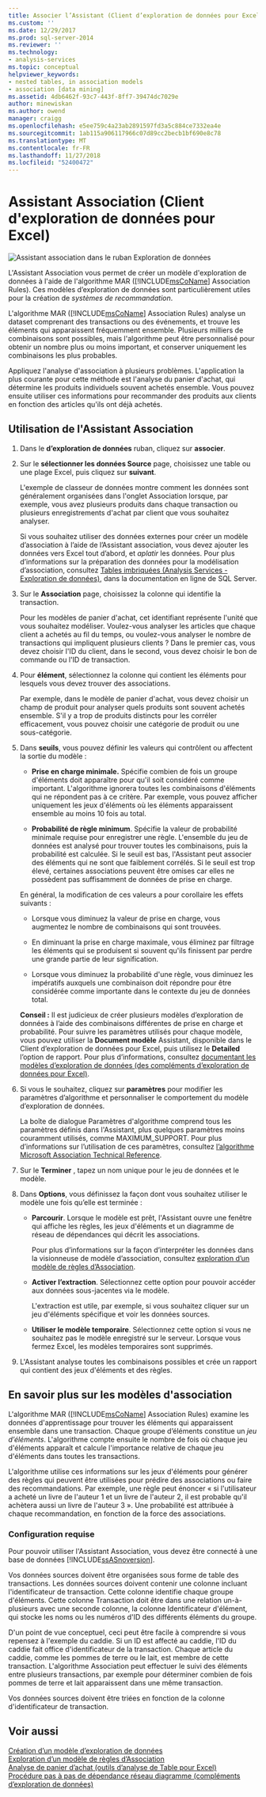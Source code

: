 ```yaml
---
title: Associer l’Assistant (Client d’exploration de données pour Excel) | Microsoft Docs
ms.custom: ''
ms.date: 12/29/2017
ms.prod: sql-server-2014
ms.reviewer: ''
ms.technology:
- analysis-services
ms.topic: conceptual
helpviewer_keywords:
- nested tables, in association models
- association [data mining]
ms.assetid: 4db6462f-93c7-443f-8ff7-39474dc7029e
author: minewiskan
ms.author: owend
manager: craigg
ms.openlocfilehash: e5ee759c4a23ab2891597fd3a5c884ce7332ea4e
ms.sourcegitcommit: 1ab115a906117966c07d89cc2becb1bf690e8c78
ms.translationtype: MT
ms.contentlocale: fr-FR
ms.lasthandoff: 11/27/2018
ms.locfileid: "52400472"
---
```

# <a name="associate-wizard-data-mining-client-for-excel"></a>Assistant Association (Client d'exploration de données pour Excel)
  ![Assistant association dans le ruban Exploration de données](media/dmc-associate.gif "associer l’Assistant dans le ruban Exploration de données")  
  
 L'Assistant Association vous permet de créer un modèle d'exploration de données à l'aide de l'algorithme MAR ([!INCLUDE[msCoName](../includes/msconame-md.md)] Association Rules). Ces modèles d’exploration de données sont particulièrement utiles pour la création de *systèmes de recommandation*.  
  
 L'algorithme MAR ([!INCLUDE[msCoName](../includes/msconame-md.md)] Association Rules) analyse un dataset comprenant des transactions ou des événements, et trouve les éléments qui apparaissent fréquemment ensemble. Plusieurs milliers de combinaisons sont possibles, mais l'algorithme peut être personnalisé pour obtenir un nombre plus ou moins important, et conserver uniquement les combinaisons les plus probables.  
  
 Appliquez l'analyse d'association à plusieurs problèmes. L'application la plus courante pour cette méthode est l'analyse du panier d'achat, qui détermine les produits individuels souvent achetés ensemble. Vous pouvez ensuite utiliser ces informations pour recommander des produits aux clients en fonction des articles qu'ils ont déjà achetés.  
  
## <a name="using-the-associate-wizard"></a>Utilisation de l'Assistant Association  
  
1.  Dans le **d’exploration de données** ruban, cliquez sur **associer**.  
  
2.  Sur le **sélectionner les données Source** page, choisissez une table ou une plage Excel, puis cliquez sur **suivant**.  
  
     L'exemple de classeur de données montre comment les données sont généralement organisées dans l'onglet Association lorsque, par exemple, vous avez plusieurs produits dans chaque transaction ou plusieurs enregistrements d'achat par client que vous souhaitez analyser.  
  
     Si vous souhaitez utiliser des données externes pour créer un modèle d’association à l’aide de l’Assistant association, vous devez ajouter les données vers Excel tout d’abord, et *aplatir* les données. Pour plus d’informations sur la préparation des données pour la modélisation d’association, consultez [Tables imbriquées &#40;Analysis Services - Exploration de données&#41;](data-mining/nested-tables-analysis-services-data-mining.md), dans la documentation en ligne de SQL Server.  
  
3.  Sur le **Association** page, choisissez la colonne qui identifie la transaction.  
  
     Pour les modèles de panier d'achat, cet identifiant représente l'unité que vous souhaitez modéliser. Voulez-vous analyser les articles que chaque client a achetés au fil du temps, ou voulez-vous analyser le nombre de transactions qui impliquent plusieurs clients ? Dans le premier cas, vous devez choisir l'ID du client, dans le second, vous devez choisir le bon de commande ou l'ID de transaction.  
  
4.  Pour **élément**, sélectionnez la colonne qui contient les éléments pour lesquels vous devez trouver des associations.  
  
     Par exemple, dans le modèle de panier d'achat, vous devez choisir un champ de produit pour analyser quels produits sont souvent achetés ensemble. S'il y a trop de produits distincts pour les corréler efficacement, vous pouvez choisir une catégorie de produit ou une sous-catégorie.  
  
5.  Dans **seuils**, vous pouvez définir les valeurs qui contrôlent ou affectent la sortie du modèle :  
  
    -   **Prise en charge minimale.** Spécifie combien de fois un groupe d'éléments doit apparaître pour qu'il soit considéré comme important. L'algorithme ignorera toutes les combinaisons d'éléments qui ne répondent pas à ce critère. Par exemple, vous pouvez afficher uniquement les jeux d'éléments où les éléments apparaissent ensemble au moins 10 fois au total.  
  
    -   **Probabilité de règle minimum**. Spécifie la valeur de probabilité minimale requise pour enregistrer une règle. L'ensemble du jeu de données est analysé pour trouver toutes les combinaisons, puis la probabilité est calculée. Si le seuil est bas, l'Assistant peut associer des éléments qui ne sont que faiblement corrélés. Si le seuil est trop élevé, certaines associations peuvent être omises car elles ne possèdent pas suffisamment de données de prise en charge.  
  
     En général, la modification de ces valeurs a pour corollaire les effets suivants :  
  
    -   Lorsque vous diminuez la valeur de prise en charge, vous augmentez le nombre de combinaisons qui sont trouvées.  
  
    -   En diminuant la prise en charge maximale, vous éliminez par filtrage les éléments qui se produisent si souvent qu'ils finissent par perdre une grande partie de leur signification.  
  
    -   Lorsque vous diminuez la probabilité d'une règle, vous diminuez les impératifs auxquels une combinaison doit répondre pour être considérée comme importante dans le contexte du jeu de données total.  
  
     **Conseil :** Il est judicieux de créer plusieurs modèles d’exploration de données à l’aide des combinaisons différentes de prise en charge et probabilité. Pour suivre les paramètres utilisés pour chaque modèle, vous pouvez utiliser la **Document modèle** Assistant, disponible dans le Client d’exploration de données pour Excel, puis utilisez le **Detailed** l’option de rapport. Pour plus d’informations, consultez [documentant les modèles d’exploration de données &#40;des compléments d’exploration de données pour Excel&#41;](documenting-mining-models-data-mining-add-ins-for-excel.md).  
  
6.  Si vous le souhaitez, cliquez sur **paramètres** pour modifier les paramètres d’algorithme et personnaliser le comportement du modèle d’exploration de données.  
  
     La boîte de dialogue Paramètres d'algorithme comprend tous les paramètres définis dans l'Assistant, plus quelques paramètres moins couramment utilisés, comme MAXIMUM_SUPPORT. Pour plus d’informations sur l’utilisation de ces paramètres, consultez [l’algorithme Microsoft Association Technical Reference](data-mining/microsoft-association-algorithm-technical-reference.md).  
  
7.  Sur le **Terminer** , tapez un nom unique pour le jeu de données et le modèle.  
  
8.  Dans **Options**, vous définissez la façon dont vous souhaitez utiliser le modèle une fois qu’elle est terminée :  
  
    -   **Parcourir**.  Lorsque le modèle est prêt, l'Assistant ouvre une fenêtre qui affiche les règles, les jeux d'éléments et un diagramme de réseau de dépendances qui décrit les associations.  
  
         Pour plus d’informations sur la façon d’interpréter les données dans la visionneuse de modèle d’association, consultez [exploration d’un modèle de règles d’Association](browsing-an-association-rules-model.md).  
  
    -   **Activer l’extraction**. Sélectionnez cette option pour pouvoir accéder aux données sous-jacentes via le modèle.  
  
         L'extraction est utile, par exemple, si vous souhaitez cliquer sur un jeu d'éléments spécifique et voir les données sources.  
  
    -   **Utiliser le modèle temporaire**. Sélectionnez cette option si vous ne souhaitez pas le modèle enregistré sur le serveur. Lorsque vous fermez Excel, les modèles temporaires sont supprimés.  
  
9. L'Assistant analyse toutes les combinaisons possibles et crée un rapport qui contient des jeux d'éléments et des règles.  
  
## <a name="more-about-association-models"></a>En savoir plus sur les modèles d'association  
 L'algorithme MAR ([!INCLUDE[msCoName](../includes/msconame-md.md)] Association Rules) examine les données d'apprentissage pour trouver les éléments qui apparaissent ensemble dans une transaction. Chaque groupe d’éléments constitue un *jeu d’éléments*. L'algorithme compte ensuite le nombre de fois où chaque jeu d'éléments apparaît et calcule l'importance relative de chaque jeu d'éléments dans toutes les transactions.  
  
 L'algorithme utilise ces informations sur les jeux d'éléments pour générer des règles qui peuvent être utilisées pour prédire des associations ou faire des recommandations. Par exemple, une règle peut énoncer « si l'utilisateur a acheté un livre de l'auteur 1 et un livre de l'auteur 2, il est probable qu'il achètera aussi un livre de l'auteur 3 ». Une probabilité est attribuée à chaque recommandation, en fonction de la force des associations.  
  
### <a name="requirements"></a>Configuration requise  
 Pour pouvoir utiliser l'Assistant Association, vous devez être connecté à une base de données [!INCLUDE[ssASnoversion](../includes/ssasnoversion-md.md)].  
  
 Vos données sources doivent être organisées sous forme de table des transactions. Les données sources doivent contenir une colonne incluant l'identificateur de transaction. Cette colonne identifie chaque groupe d'éléments. Cette colonne Transaction doit être dans une relation un-à-plusieurs avec une seconde colonne, la colonne Identificateur d'élément, qui stocke les noms ou les numéros d'ID des différents éléments du groupe.  
  
 D'un point de vue conceptuel, ceci peut être facile à comprendre si vous repensez à l'exemple du caddie. Si un ID est affecté au caddie, l'ID du caddie fait office d'identificateur de la transaction. Chaque article du caddie, comme les pommes de terre ou le lait, est membre de cette transaction. L'algorithme Association peut effectuer le suivi des éléments entre plusieurs transactions, par exemple pour déterminer combien de fois pommes de terre et lait apparaissent dans une même transaction.  
  
 Vos données sources doivent être triées en fonction de la colonne d'identificateur de transaction.  
  
## <a name="see-also"></a>Voir aussi  
 [Création d’un modèle d’exploration de données](creating-a-data-mining-model.md)   
 [Exploration d’un modèle de règles d’Association](browsing-an-association-rules-model.md)   
 [Analyse de panier d’achat &#40;outils d’analyse de Table pour Excel&#41;](shopping-basket-analysis-table-analysistools-for-excel.md)   
 [Procédure pas à pas de dépendance réseau diagramme &#40;compléments d’exploration de données&#41;](dependency-network-diagram-walkthrough-data-mining-add-ins.md)  
  
  
